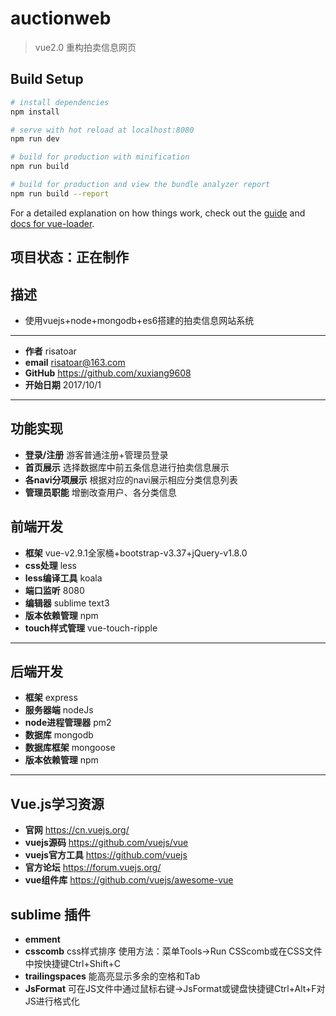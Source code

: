 # auctionweb

> vue2.0 重构拍卖信息网页

## Build Setup

``` bash
# install dependencies
npm install

# serve with hot reload at localhost:8080
npm run dev

# build for production with minification
npm run build

# build for production and view the bundle analyzer report
npm run build --report
```

For a detailed explanation on how things work, check out the [guide](http://vuejs-templates.github.io/webpack/) and [docs for vue-loader](http://vuejs.github.io/vue-loader).

## 项目状态：正在制作
## 描述
- 使用vuejs+node+mongodb+es6搭建的拍卖信息网站系统
 -------------------
- **作者**   risatoar
- **email** risatoar@163.com
- **GitHub** https://github.com/xuxiang9608
- **开始日期**  2017/10/1
 -------------------

## 功能实现
- **登录/注册**  游客普通注册+管理员登录
- **首页展示**  选择数据库中前五条信息进行拍卖信息展示
- **各navi分项展示**  根据对应的navi展示相应分类信息列表
- **管理员职能**  增删改查用户、各分类信息

## 前端开发
- **框架** vue-v2.9.1全家桶+bootstrap-v3.37+jQuery-v1.8.0
- **css处理** less
- **less编译工具** koala
- **端口监听** 8080
- **编辑器**  sublime text3
- **版本依赖管理**  npm
- **touch样式管理**  vue-touch-ripple
 -------------------

## 后端开发
- **框架** express
- **服务器端**  nodeJs
- **node进程管理器**  pm2
- **数据库**  mongodb
- **数据库框架** mongoose
- **版本依赖管理**  npm
 -------------------

## Vue.js学习资源
- **官网**  https://cn.vuejs.org/
- **vuejs源码**  https://github.com/vuejs/vue
- **vuejs官方工具**  https://github.com/vuejs
- **官方论坛**  https://forum.vuejs.org/
- **vue组件库**  https://github.com/vuejs/awesome-vue

## sublime 插件
- **emment**
- **csscomb** css样式排序 使用方法：菜单Tools->Run CSScomb或在CSS文件中按快捷键Ctrl+Shift+C
- **trailingspaces** 能高亮显示多余的空格和Tab
- **JsFormat** 可在JS文件中通过鼠标右键->JsFormat或键盘快捷键Ctrl+Alt+F对JS进行格式化
